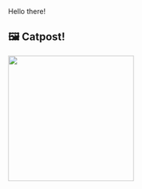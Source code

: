 Hello there!



## 🖼️ Catpost!

<sub>
    <img src="https://cdn2.thecatapi.com/images/onCX1yL8m.jpg" height="256">
</sub>

